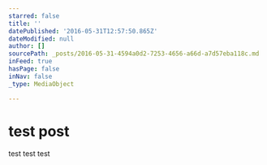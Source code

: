 ```yaml
---
starred: false
title: ''
datePublished: '2016-05-31T12:57:50.865Z'
dateModified: null
author: []
sourcePath: _posts/2016-05-31-4594a0d2-7253-4656-a66d-a7d57eba118c.md
inFeed: true
hasPage: false
inNav: false
_type: MediaObject

---
```

# test post

test test test